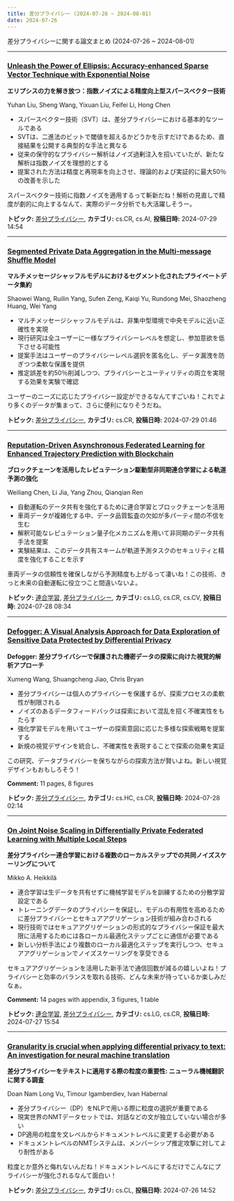 ```yaml
---
title: 差分プライバシー (2024-07-26 ~ 2024-08-01)
date: 2024-07-26
---
```


差分プライバシーに関する論文まとめ (2024-07-26 ~ 2024-08-01)


- - -

### [Unleash the Power of Ellipsis: Accuracy-enhanced Sparse Vector Technique with Exponential Noise](http://arxiv.org/abs/2407.20068)

**エリプシスの力を解き放つ：指数ノイズによる精度向上型スパースベクター技術**

Yuhan Liu, Sheng Wang, Yixuan Liu, Feifei Li, Hong Chen

- スパースベクター技術（SVT）は、差分プライバシーにおける基本的なツールである
- SVTは、二進法のビットで閾値を超えるかどうかを示すだけであるため、直接結果を公開する典型的な手法と異なる
- 従来の保守的なプライバシー解析はノイズ過剰注入を招いていたが、新たな解析は指数ノイズを理想的とする
- 提案された方法は精度と再現率を向上させ、理論的および実証的に最大50％の改善を示した

スパースベクター技術に指数ノイズを適用するって斬新だね！解析の見直しで精度が劇的に向上するなんて、実際のデータ分析でも大活躍しそうー。



**トピック:** [差分プライバシー](../../dp), **カテゴリ:** cs.CR, cs.AI, **投稿日時:** 2024-07-29 14:54


- - -

### [Segmented Private Data Aggregation in the Multi-message Shuffle Model](http://arxiv.org/abs/2407.19639)

**マルチメッセージシャッフルモデルにおけるセグメント化されたプライベートデータ集約**

Shaowei Wang, Ruilin Yang, Sufen Zeng, Kaiqi Yu, Rundong Mei, Shaozheng Huang, Wei Yang

- マルチメッセージシャッフルモデルは、非集中型環境で中央モデルに近い正確性を実現
- 現行研究は全ユーザーに一様なプライバシーレベルを想定し、参加意欲を低下させる可能性
- 提案手法はユーザーのプライバシーレベル選択を匿名化し、データ漏洩を防ぎつつ柔軟な保護を提供
- 推定誤差を約50％削減しつつ、プライバシーとユーティリティの両立を実現する効果を実験で確認

ユーザーのニーズに応じたプライバシー設定ができるなんてすごいね！これでより多くのデータが集まって、さらに便利になりそうだね。



**トピック:** [差分プライバシー](../../dp), **カテゴリ:** cs.CR, **投稿日時:** 2024-07-29 01:46


- - -

### [Reputation-Driven Asynchronous Federated Learning for Enhanced Trajectory Prediction with Blockchain](http://arxiv.org/abs/2407.19428)

**ブロックチェーンを活用したレピュテーション駆動型非同期連合学習による軌道予測の強化**

Weiliang Chen, Li Jia, Yang Zhou, Qianqian Ren

- 自動運転のデータ共有を強化するために連合学習とブロックチェーンを活用
- 車両データが複雑化する中、データ品質監査の欠如が多パーティ間の不信を生む
- 解釈可能なレピュテーション量子化メカニズムを用いて非同期のデータ共有手法を提案
- 実験結果は、このデータ共有スキームが軌道予測タスクのセキュリティと精度を強化することを示す

車両データの信頼性を確保しながら予測精度も上がるって凄いね！この技術、きっと未来の自動運転に役立つこと間違いないよ。



**トピック:** [連合学習](../../fl), [差分プライバシー](../../dp), **カテゴリ:** cs.LG, cs.CR, cs.CV, **投稿日時:** 2024-07-28 08:34


- - -

### [Defogger: A Visual Analysis Approach for Data Exploration of Sensitive Data Protected by Differential Privacy](http://arxiv.org/abs/2407.19364)

**Defogger: 差分プライバシーで保護された機密データの探索に向けた視覚的解析アプローチ**

Xumeng Wang, Shuangcheng Jiao, Chris Bryan

- 差分プライバシーは個人のプライバシーを保護するが、探索プロセスの柔軟性が制限される
- ノイズのあるデータフィードバックは探索において混乱を招く不確実性をもたらす
- 強化学習モデルを用いてユーザーの探索意図に応じた多様な探索戦略を提案する
- 新規の視覚デザインを統合し、不確実性を表現することで探索の効果を実証

この研究、データプライバシーを保ちながらの探索方法が賢いよね。新しい視覚デザインもおもしろそう！

**Comment:** 11 pages, 8 figures

**トピック:** [差分プライバシー](../../dp), **カテゴリ:** cs.HC, cs.CR, **投稿日時:** 2024-07-28 02:14


- - -

### [On Joint Noise Scaling in Differentially Private Federated Learning with Multiple Local Steps](http://arxiv.org/abs/2407.19286)

**差分プライバシー連合学習における複数のローカルステップでの共同ノイズスケーリングについて**

Mikko A. Heikkilä

- 連合学習は生データを共有せずに機械学習モデルを訓練するための分散学習設定である
- トレーニングデータのプライバシーを保証し、モデルの有用性を高めるために差分プライバシーとセキュアアグリゲーション技術が組み合わされる
- 現行技術ではセキュアアグリゲーションの形式的なプライバシー保証を最大限に活用するためには各ローカル最適化ステップごとに通信が必要である
- 新しい分析手法により複数のローカル最適化ステップを実行しつつ、セキュアアグリゲーションでノイズスケーリングを享受できる

セキュアアグリゲーションを活用した新手法で通信回数が減るの嬉しいよね！プライバシーと効率のバランスを取れる技術、どんな未来が待っているか楽しみだなぁ。

**Comment:** 14 pages with appendix, 3 figures, 1 table

**トピック:** [連合学習](../../fl), [差分プライバシー](../../dp), **カテゴリ:** cs.LG, cs.CR, **投稿日時:** 2024-07-27 15:54


- - -

### [Granularity is crucial when applying differential privacy to text: An investigation for neural machine translation](http://arxiv.org/abs/2407.18789)

**差分プライバシーをテキストに適用する際の粒度の重要性: ニューラル機械翻訳に関する調査**

Doan Nam Long Vu, Timour Igamberdiev, Ivan Habernal

- 差分プライバシー（DP）をNLPで用いる際に粒度の選択が重要である
- 現実世界のNMTデータセットでは、対話などの文が独立していない場合が多い
- DP適用の粒度を文レベルからドキュメントレベルに変更する必要がある
- ドキュメントレベルのNMTシステムは、メンバーシップ推定攻撃に対してより耐性がある

粒度とか意外と侮れないんだね！ドキュメントレベルにするだけでこんなにプライバシーが強化されるなんて面白い！



**トピック:** [差分プライバシー](../../dp), **カテゴリ:** cs.CL, **投稿日時:** 2024-07-26 14:52
